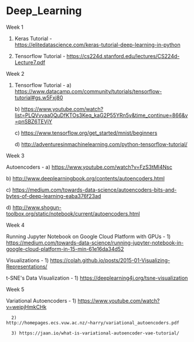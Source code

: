 # Deep_Learning 

Week 1 

1) Keras Tutorial      -  
       https://elitedatascience.com/keras-tutorial-deep-learning-in-python

2) Tensorflow Tutorial - 
       https://cs224d.stanford.edu/lectures/CS224d-Lecture7.pdf

Week 2

1) Tensorflow Tutorial - 
    a) https://www.datacamp.com/community/tutorials/tensorflow-tutorial#gs.w5Fxj80

    b) https://www.youtube.com/watch?list=PLQVvvaa0QuDfKTOs3Keq_kaG2P55YRn5v&time_continue=866&v=pnSBZ6TEVjY
    
    c) https://www.tensorflow.org/get_started/mnist/beginners
    
    d) http://adventuresinmachinelearning.com/python-tensorflow-tutorial/

Week 3

Autoencoders - 
   a) https://www.youtube.com/watch?v=FzS3tMl4Nsc

   b) http://www.deeplearningbook.org/contents/autoencoders.html
               
   c) https://medium.com/towards-data-science/autoencoders-bits-and-bytes-of-deep-learning-eaba376f23ad
               
   d) http://www.shogun-toolbox.org/static/notebook/current/autoencoders.html

Week 4

Running Jupyter Notebook on Google Cloud Platform with GPUs - 
       1) https://medium.com/towards-data-science/running-jupyter-notebook-in-google-cloud-platform-in-15-min-61e16da34d52

Visualizations -
       1) https://colah.github.io/posts/2015-01-Visualizing-Representations/

t-SNE's Data Visualization - 
       1) https://deeplearning4j.org/tsne-visualization

Week 5 

Variational Autoencoders -
      1) https://www.youtube.com/watch?v=weipjHmkCHk
       
      2) http://homepages.ecs.vuw.ac.nz/~harry/variational_autoencoders.pdf
       
      3) https://jaan.io/what-is-variational-autoencoder-vae-tutorial/
